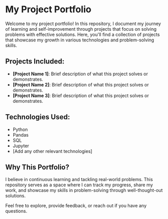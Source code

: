 # My Project Portfolio

Welcome to my project portfolio! In this repository, I document my journey of learning and self-improvement through projects that focus on solving problems with effective solutions. Here, you'll find a collection of projects that showcase my growth in various technologies and problem-solving skills.

## Projects Included:
- **[Project Name 1]**: Brief description of what this project solves or demonstrates.
- **[Project Name 2]**: Brief description of what this project solves or demonstrates.
- **[Project Name 3]**: Brief description of what this project solves or demonstrates.

## Technologies Used:
- Python
- Pandas
- SQL
- Jupyter
- [Add any other relevant technologies]

## Why This Portfolio?
I believe in continuous learning and tackling real-world problems. This repository serves as a space where I can track my progress, share my work, and showcase my skills in problem-solving through well-thought-out solutions.

Feel free to explore, provide feedback, or reach out if you have any questions.
